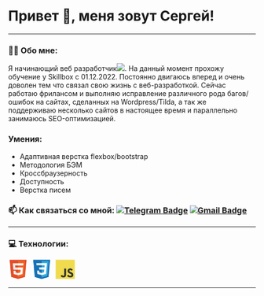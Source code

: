 # Привет 👋, меня зовут Сергей!

---

### :man_technologist: Обо мне:

Я начинающий веб разработчик<img src="https://media.giphy.com/media/WUlplcMpOCEmTGBtBW/giphy.gif" width="30px">. На данный момент прохожу обучение у Skillbox с 01.12.2022. Постоянно двигаюсь вперед и очень доволен тем что связал свою жизнь с веб-разработкой. Сейчас работаю фрилансом и выполняю исправление различного рода багов/ошибок на сайтах, сделанных на Wordpress/Tilda, а так же поддерживаю несколько сайтов в настоящее время и параллельно занимаюсь SEO-оптимизацией.

### Умения:

-  Адаптивная верстка flexbox/bootstrap
-  Методология БЭМ
-  Кроссбраузерность
-  Доступность
-  Верстка писем

### :mailbox: Как связаться со мной: [![Telegram Badge](https://img.shields.io/badge/-chebotarev-blue?style=flat&logo=Telegram&logoColor=white)](https://t.me/chibisoff) [![Gmail Badge](https://img.shields.io/badge/-Gmail-red?style=flat&logo=Gmail&logoColor=white)](mailto:chibisoff92@gmail.com)

---

### 💻 Технологии:

<div>
  <img src="https://github.com/devicons/devicon/blob/master/icons/html5/html5-original.svg" title="html5" alt="html5" width="40" height="40"/>&nbsp
  <img src="https://github.com/devicons/devicon/blob/master/icons/css3/css3-original.svg" title="css" alt="css" width="40" height="40"/>&nbsp
  <img src="https://github.com/devicons/devicon/blob/master/icons/javascript/javascript-original.svg" title="javascript" alt="javascript" width="40" height="40"/>&nbsp
</div>

---
